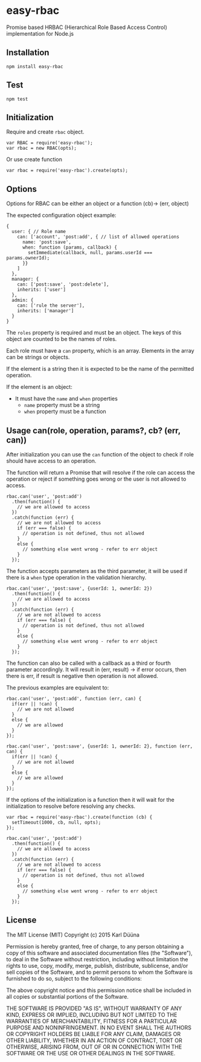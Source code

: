 # easy-rbac

Promise based HRBAC (Hierarchical Role Based Access Control) implementation for Node.js

## Installation

    npm install easy-rbac
    
## Test

    npm test

## Initialization

Require and create `rbac` object.

    var RBAC = require('easy-rbac');
    var rbac = new RBAC(opts);

Or use create function

    var rbac = require('easy-rbac').create(opts);

## Options

Options for RBAC can be either an object or a function (cb)-> (err, object)

The expected configuration object example:
    
    {
      user: { // Role name
        can: ['account', 'post:add', { // list of allowed operations
          name: 'post:save',
          when: function (params, callback) {
            setImmediate(callback, null, params.userId === params.ownerId);
          }}
        ]
      },
      manager: {
        can: ['post:save', 'post:delete'],
        inherits: ['user']
      },
      admin: {
        can: ['rule the server'],
        inherits: ['manager']
      }
    }

The `roles` property is required and must be an object. The keys of this object are counted to be the names of roles.

Each role must have a `can` property, which is an array. Elements in the array can be strings or objects. 

If the element is a string then it is expected to be the name of the permitted operation. 

If the element is an object:

* It must have the `name` and `when` properties
  * `name` property must be a string
  * `when` property must be a function

## Usage can(role, operation, params?, cb? (err, can))

After initialization you can use the `can` function of the object to check if role should have access to an operation.

The function will return a Promise that will resolve if the role can access the operation or reject if something goes wrong
or the user is not allowed to access.

    rbac.can('user', 'post:add')
      .then(function() {
        // we are allowed to access
      })
      .catch(function (err) {
        // we are not allowed to access
        if (err === false) {
          // operation is not defined, thus not allowed
        } 
        else {
          // something else went wrong - refer to err object
        }
      });

The function accepts parameters as the third parameter, it will be used if there is a `when` type operation in the validation
hierarchy.

    rbac.can('user', 'post:save', {userId: 1, ownerId: 2})
      .then(function() {
        // we are allowed to access
      })
      .catch(function (err) {
        // we are not allowed to access
        if (err === false) {
          // operation is not defined, thus not allowed
        } 
        else {
          // something else went wrong - refer to err object
        }
      });
      
The function can also be called with a callback as a third or fourth parameter accordingly. It will result in (err, result) -> 
if error occurs, then there is err, if result is negative then operation is not allowed.

The previous examples are equivalent to:

    rbac.can('user', 'post:add', function (err, can) {
      if(err || !can) {
        // we are not allowed
      }
      else {
        // we are allowed
      }
    });

    rbac.can('user', 'post:save', {userId: 1, ownerId: 2}, function (err, can) {
      if(err || !can) {
        // we are not allowed
      }
      else {
        // we are allowed
      }
    });


If the options of the initialization is a function then it will wait for the initialization to resolve before resolving
any checks.

    var rbac = require('easy-rbac').create(function (cb) {
      setTimeout(1000, cb, null, opts);
    });
    
    rbac.can('user', 'post:add')
      .then(function() {
        // we are allowed to access
      })
      .catch(function (err) {
        // we are not allowed to access
        if (err === false) {
          // operation is not defined, thus not allowed
        } 
        else {
          // something else went wrong - refer to err object
        }
      });
      
## License

The MIT License (MIT)
Copyright (c) 2015 Karl Düüna

Permission is hereby granted, free of charge, to any person obtaining a copy of
this software and associated documentation files (the "Software"), to deal in
the Software without restriction, including without limitation the rights to
use, copy, modify, merge, publish, distribute, sublicense, and/or sell copies of
the Software, and to permit persons to whom the Software is furnished to do so,
subject to the following conditions:

The above copyright notice and this permission notice shall be included in all
copies or substantial portions of the Software.

THE SOFTWARE IS PROVIDED "AS IS", WITHOUT WARRANTY OF ANY KIND, EXPRESS OR
IMPLIED, INCLUDING BUT NOT LIMITED TO THE WARRANTIES OF MERCHANTABILITY,
FITNESS FOR A PARTICULAR PURPOSE AND NONINFRINGEMENT. IN NO EVENT SHALL THE
AUTHORS OR COPYRIGHT HOLDERS BE LIABLE FOR ANY CLAIM, DAMAGES OR OTHER
LIABILITY, WHETHER IN AN ACTION OF CONTRACT, TORT OR OTHERWISE, ARISING FROM,
OUT OF OR IN CONNECTION WITH THE SOFTWARE OR THE USE OR OTHER DEALINGS IN THE
SOFTWARE.
